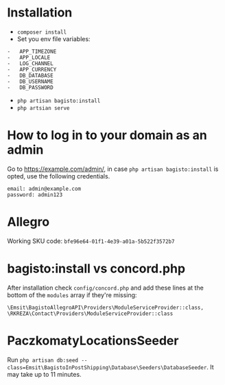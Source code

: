 # Installation
* `composer install`
* Set you env file variables:

``` 
-   APP_TIMEZONE
-   APP_LOCALE
-   LOG_CHANNEL
-   APP_CURRENCY
-   DB_DATABASE
-   DB_USERNAME
-   DB_PASSWORD 
```

* `php artisan bagisto:install`
* `php artsian serve`

# How to log in to your domain as an admin
Go to https://example.com/admin/, in case `php artisan bagisto:install` is opted, use the following credentials.

```
email: admin@example.com
password: admin123
```

# Allegro
Working SKU code: `bfe96e64-01f1-4e39-a01a-5b522f3572b7`


# bagisto:install vs concord.php
After installation check `config/concord.php` and add these lines at the bottom of the `modules` array if they're missing:
```
\Emsit\BagistoAllegroAPI\Providers\ModuleServiceProvider::class,
\RKREZA\Contact\Providers\ModuleServiceProvider::class
```

# PaczkomatyLocationsSeeder
Run `php artisan db:seed --class=Emsit\BagistoInPostShipping\Database\Seeders\DatabaseSeeder`. It may take up to 11 minutes.
